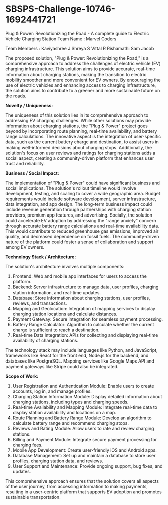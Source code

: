 # SBSPS-Challenge-10746-1692441721
Plug &amp; Power: Revolutionizing the Road - A complete guide to Electric Vehicle Charging Station
Team Name : Marvel Coders

Team Members : 
Kaviyashree J
Shreya S Vittal
R Rishamathi
Sam Jacob


The proposed solution, "Plug & Power: Revolutionizing the Road," is a comprehensive approach to address the challenges of electric vehicle (EV) charging infrastructure. This solution aims to provide accurate, real-time information about charging stations, making the transition to electric mobility smoother and more convenient for EV owners. By encouraging the use of electric vehicles and enhancing access to charging infrastructure, the solution aims to contribute to a greener and more sustainable future on the roads.

**Novelty / Uniqueness:**

The uniqueness of this solution lies in its comprehensive approach to addressing EV charging challenges. While other solutions may provide information about charging stations, the "Plug & Power" project goes beyond by incorporating route planning, real-time availability, and battery range calculations. The innovative aspect is the integration of user-specific data, such as the current battery charge and destination, to assist users in making well-informed decisions about charging stops.
Additionally, the solution's focus on user reviews and ratings for charging stations adds a social aspect, creating a community-driven platform that enhances user trust and reliability.

**Business / Social Impact:**

The implementation of "Plug & Power" could have significant business and social implications. The solution's rollout timeline would involve development, testing, and scaling to cover a wide geographic area. Budget requirements would include software development, server infrastructure, data integration, and app design. The long-term business impact could include revenue generation through partnerships with charging station providers, premium app features, and advertising.
Socially, the solution could accelerate EV adoption by addressing the "range anxiety" concern through accurate battery range calculations and real-time availability data. This would contribute to reduced greenhouse gas emissions, improved air quality, and decreased dependence on fossil fuels. The community-driven nature of the platform could foster a sense of collaboration and support among EV owners.


**Technology Stack / Architecture:**

The solution's architecture involves multiple components:

1. Frontend: Web and mobile app interfaces for users to access the platform.
2. Backend: Server infrastructure to manage data, user profiles, charging station information, and real-time updates.
3. Database: Store information about charging stations, user profiles, reviews, and transactions.
4. Mapping and Geolocation: Integration of mapping services to display charging station locations and calculate distances.
5. Payment Gateway: Secure integration for seamless payment processing.
6. Battery Range Calculator: Algorithm to calculate whether the current charge is sufficient to reach a destination.
7. Real-time Data Integration: APIs for collecting and displaying real-time availability of charging stations.

The technology stack may include languages like Python, and JavaScript, frameworks like React for the front end, Node.js for the backend, and databases like PostgreSQL. Mapping services like Google Maps API and payment gateways like Stripe could also be integrated.

**Scope of Work:**

1. User Registration and Authentication Module: Enable users to create accounts, log in, and manage profiles.
2. Charging Station Information Module: Display detailed information about charging stations, including types and charging speeds.
3. Real-time Availability and Mapping Module: Integrate real-time data to display station availability and locations on a map.
4. Route Planning and Battery Range Module: Develop an algorithm to calculate battery range and recommend charging stops.
5. Reviews and Rating Module: Allow users to rate and review charging stations.
6. Billing and Payment Module: Integrate secure payment processing for charging fees.
7. Mobile App Development: Create user-friendly iOS and Android apps.
8. Database Management: Set up and maintain a database to store user profiles, charging station data, and reviews.
9. User Support and Maintenance: Provide ongoing support, bug fixes, and updates.

This comprehensive approach ensures that the solution covers all aspects of the user journey, from accessing information to making payments, resulting in a user-centric platform that supports EV adoption and promotes sustainable transportation.
